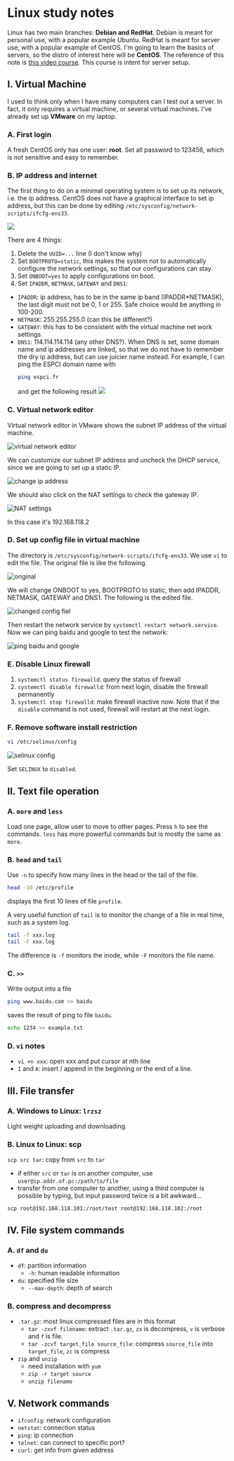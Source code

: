 # Linux study notes

Linux has two main branches: **Debian and RedHat**. Debian is meant for personal use, with a popular example Ubuntu. RedHat is meant for server use, with a popular example of CentOS. I'm going to learn the basics of servers, so the distro of interest here will be **CentOS**. The reference of this note is [this video course](https://www.bilibili.com/video/BV1zL411T7YY). This course is intent for server setup.

## I. Virtual Machine

I used to think only when I have many computers can I test out a server. In fact, it only requires a virtual machine, or several virtual machines. I've already set up **VMware** on my laptop.

### A. First login

A fresh CentOS only has one user: **root**. Set all password to 123456, which is not sensitive and easy to remember.

### B. IP address and internet
The first thing to do on a minimal operating system is to set up its network, i.e. the ip address. CentOS does not have a graphical interface to set ip address, but this can be done by editing `/etc/sysconfig/network-scripts/ifcfg-ens33`.

![](img/Screenshot_2021-12-24_205559.png)

There are 4 things:

1. Delete the `UUID=...` line (I don't know why)
2. Set `BOOTPROTO=static`, this makes the system not to automatically configure the network settings, so that our configurations can stay.
3. Set `ONBOOT=yes` to apply configurations on boot.
4. Set `IPADDR`, `NETMASK`, `GATEWAY` and `DNS1`:
  - `IPADDR`: ip address, has to be in the same ip band (IPADDR*NETMASK), the last digit must not be 0, 1 or 255. Safe choice would be anything in 100-200.
  - `NETMASK`: 255.255.255.0 (can this be different?)
  - `GATEWAY`: this has to be consistent with the virtual machine net work settings.
  - `DNS1`: 114.114.114.114 (any other DNS?). When DNS is set, some domain name and ip addresses are linked, so that we do not have to remember the dry ip address, but can use juicier name instead. For example, I can ping the ESPCI domain name with
    ```bash
    ping espci.fr
    ```
    and get the following result
    ![](img/Screenshot-2021-12-24-224629.png)

### C. Virtual network editor
Virtual network editor in VMware shows the subnet IP address of the virtual machine.

![virtual network editor](../images/2022/01/virtual-network-editor.png)

We can customize our subnet IP address and uncheck the DHCP service, since we are going to set up a static IP.

![change ip address](../images/2022/01/change-ip-address.png)

We should also click on the NAT settings to check the gateway IP.

![NAT settings](../images/2022/01/nat-settings.png)

In this case it's 192.168.118.2

### D. Set up config file in virtual machine
The directory is `/etc/sysconfig/network-scripts/ifcfg-ens33`. We use `vi` to edit the file. The original file is like the following.

![original](../images/2022/01/original.png)

We will change ONBOOT to yes, BOOTPROTO to static, then add IPADDR, NETMASK, GATEWAY and DNS1. The following is the edited file.

![changed config fiel](../images/2022/01/changed-config-fiel.png)

Then restart the network service by `systemctl restart network.service`. Now we can ping baidu and google to test the network:

![ping baidu and google](../images/2022/01/ping-baidu-and-google.png)

### E. Disable Linux firewall
1. `systemctl status firewalld`: query the status of firewall
2. `systemctl disable firewalld`: from next login, disable the firewall permanently
3. `systemctl stop firewalld`: make firewall inactive now. Note that if the `disable` command is not used, firewall will restart at the next login.

### F. Remove software install restriction
```bash
vi /etc/selinux/config
```
![selinux config](../images/2022/01/selinux-config.png)

Set `SELINUX` to `disabled`.

## II. Text file operation
### A. `more` and `less`
Load one page, allow user to move to other pages. Press `h` to see the commands. `less` has more powerful commands but is mostly the same as `more`.
### B. `head` and `tail`
Use `-n` to specify how many lines in the head or the tail of the file.
```bash
head -10 /etc/profile
```
displays the first 10 lines of file `profile`.

A very useful function of `tail` is to monitor the change of a file in real time, such as a system log.
```bash
tail -f xxx.log
tail -F xxx.log
```
The difference is `-f` monitors the inode, while `-F` monitors the file name.

### C. `>>`
Write output into a file
```bash
ping www.baidu.com >> baidu
```
saves the result of ping to file `baidu`.
```bash
echo 1234 >> example.txt
```

### D. `vi` notes
- `vi +n xxx`: open xxx and put cursor at nth line
- `I` and `A`: insert / append in the beginning or the end of a line.

## III. File transfer
### A. Windows to Linux: `lrzsz`
Light weight uploading and downloading.

### B. Linux to Linux: scp
`scp src tar`: copy from `src` to `tar`
- if either `src` or `tar` is on another computer, use `user@ip.addr.of.pc:/path/to/file`
- transfer from one computer to another, using a third computer is possible by typing, but input password twice is a bit awkward...
```
scp root@192.168.118.101:/root/test root@192.168.118.102:/root
```

## IV. File system commands

### A. `df` and `du`
- `df`: partition information
  - `-h`: human readable information
- `du`: specified file size
  - `--max-depth`: depth of search



### B. compress and decompress
- `.tar.gz`: most linux compressed files are in this format
  - `tar -zxvf filename`: extract `.tar.gz`, `zx` is decompress, `v` is verbose and `f` is file.
  - `tar -zcvf target_file source_file`: compress `source_file` into `target_file`, `zc` is compress
- `zip` and `unzip`
  - need installation with `yum`
  - `zip -r target source`
  - `unzip filename`

## V. Network commands
- `ifconfig`: network configuration
- `netstat`: connection status
- `ping`: ip connection
- `telnet`: can connect to specific port?
- `curl`: get info from given address
